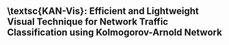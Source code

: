 ## \textsc{KAN-Vis}: Efficient and Lightweight Visual Technique for Network Traffic Classification using Kolmogorov-Arnold Network
 
 
